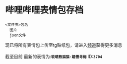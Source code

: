 # 哔哩哔哩表情包存档

```tree
<文件夹>包名
  图片
  json文件
```
现已将所有表情包上传至tg贴纸包，请进入<a href=https://t.me/bilibili_emotes>频道</a>获得更多消息
<br><br>
截至目前 最新的表情为:**`软萌熊猫猫·踏雪寻梅`** ID:**`3704`**